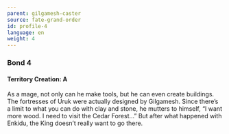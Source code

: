 ```yaml
---
parent: gilgamesh-caster
source: fate-grand-order
id: profile-4
language: en
weight: 4
---
```


### Bond 4

#### Territory Creation: A

As a mage, not only can he make tools, but he can even create buildings.
The fortresses of Uruk were actually designed by Gilgamesh.
Since there’s a limit to what you can do with clay and stone, he mutters to himself, “I want more wood. I need to visit the Cedar Forest…”
But after what happened with Enkidu, the King doesn’t really want to go there.
